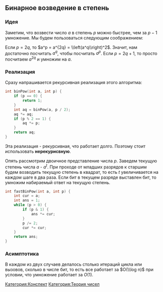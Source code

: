 ## Бинарное возведение в степень

### Идея

Заметим, что возвести число $a$ в степень $p$ можно быстрее, чем за $p -
1$ умножение. Мы будем пользоваться следующим соображением:

Если $p = 2q$, то $a^p = a^{2q} = \\left(a^q\\right)^2$. Значит, нам
достаточно посчитать $a^q$, чтобы посчитать $a^p$. Если $p = 2q +
1$, то просто посчитаем $a^{2q}$ и умножим на $a$.

### Реализация

Сразу напрашивается рекурсивная реализация этого алгоритма:

``` C++ numberLines
int binPow(int a, int p) {
    if (p == 0) {
        return 1;
    }
    int aq = binPow(a, p / 2);
    aq *= aq;
    if (p % 2 == 1) {
        aq *= p;
    }
    return aq;
}
```

Эта реализация - рекурсивная, что работает долго. Поэтому стоит
использовать <b>нерекурисвную</b>.

Опять рассмотрим двоичное представление числа $p$. Заведем текущую
степень числа $a$ - $a^t$. При проходе от младших разрядов к
старшим будем возводить текущую степень в квадрат, то есть $t$
увеличивается на каждом шаге в два раза. Если бит в текущем разряде
выставлен бит, то умножим набираемый ответ на текущую степень.

``` C++ numberLines
int fastBinPow(int a, int p) {
    int cur = a;
    int ans = 1;
    while (p > 0) {
        if (p & 1) {
            ans *= cur;
        }
        p /= 2;
        cur *= cur;
    }
    return ans;
}
```

### Асимптотика

В каждом из двух случаев делалось столько итераций цикла или вызовов,
сколько в числе бит, то есть все работает за $O(\\log n)$ при
условии, что умножение работает за $O(1)$.

[Категория:Конспект](Категория:Конспект "wikilink") [Категория:Теория
чисел](Категория:Теория_чисел "wikilink")